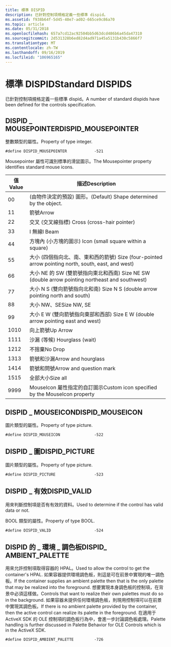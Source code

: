 ```yaml
---
title: 標準 DISPID
description: 已針對控制項規格定義一些標準 dispid。
ms.assetid: f938b64f-5d45-40e7-ad02-665ce9c86a70
ms.topic: article
ms.date: 05/31/2018
ms.openlocfilehash: 657a7cd12ac92504bb5d63dcd486b6a45da47310
ms.sourcegitcommit: 2d531328b6ed82d4ad971a45a5131b430c5866f7
ms.translationtype: MT
ms.contentlocale: zh-TW
ms.lasthandoff: 09/16/2019
ms.locfileid: "106965165"
---
```

# <a name="standard-dispids"></a><span data-ttu-id="9036b-103">標準 DISPID</span><span class="sxs-lookup"><span data-stu-id="9036b-103">Standard DISPIDS</span></span>

<span data-ttu-id="9036b-104">已針對控制項規格定義一些標準 dispid。</span><span class="sxs-lookup"><span data-stu-id="9036b-104">A number of standard dispids have been defined for the controls specification.</span></span>

## <a name="dispid_mousepointer"></a><span data-ttu-id="9036b-105">DISPID \_ MOUSEPOINTER</span><span class="sxs-lookup"><span data-stu-id="9036b-105">DISPID\_MOUSEPOINTER</span></span>

<span data-ttu-id="9036b-106">整數類型的屬性。</span><span class="sxs-lookup"><span data-stu-id="9036b-106">Property of type integer.</span></span>

``` syntax
#define DISPID_MOUSEPOINTER            -521
```

<span data-ttu-id="9036b-107">Mousepointer 屬性可識別標準的滑鼠圖示。</span><span class="sxs-lookup"><span data-stu-id="9036b-107">The Mousepointer property identifies standard mouse icons.</span></span>



| <span data-ttu-id="9036b-108">值</span><span class="sxs-lookup"><span data-stu-id="9036b-108">Value</span></span>         | <span data-ttu-id="9036b-109">描述</span><span class="sxs-lookup"><span data-stu-id="9036b-109">Description</span></span>                                                                |
|---------------|----------------------------------------------------------------------------|
| <span data-ttu-id="9036b-110">0</span><span class="sxs-lookup"><span data-stu-id="9036b-110">0</span></span><br/>  | <span data-ttu-id="9036b-111"> (由物件決定的預設) 圖形。</span><span class="sxs-lookup"><span data-stu-id="9036b-111">(Default) Shape determined by the object.</span></span><br/>                       |
| <span data-ttu-id="9036b-112">1</span><span class="sxs-lookup"><span data-stu-id="9036b-112">1</span></span><br/>  | <span data-ttu-id="9036b-113">箭號</span><span class="sxs-lookup"><span data-stu-id="9036b-113">Arrow</span></span><br/>                                                           |
| <span data-ttu-id="9036b-114">2</span><span class="sxs-lookup"><span data-stu-id="9036b-114">2</span></span><br/>  | <span data-ttu-id="9036b-115">交叉 (交叉線指標) </span><span class="sxs-lookup"><span data-stu-id="9036b-115">Cross (cross-hair pointer)</span></span><br/>                                      |
| <span data-ttu-id="9036b-116">3</span><span class="sxs-lookup"><span data-stu-id="9036b-116">3</span></span><br/>  | <span data-ttu-id="9036b-117">I 無線</span><span class="sxs-lookup"><span data-stu-id="9036b-117">I Beam</span></span><br/>                                                          |
| <span data-ttu-id="9036b-118">4</span><span class="sxs-lookup"><span data-stu-id="9036b-118">4</span></span><br/>  | <span data-ttu-id="9036b-119">方塊內 (小方塊的圖示) </span><span class="sxs-lookup"><span data-stu-id="9036b-119">Icon (small square within a square)</span></span><br/>                             |
| <span data-ttu-id="9036b-120">5</span><span class="sxs-lookup"><span data-stu-id="9036b-120">5</span></span><br/>  | <span data-ttu-id="9036b-121">大小 (四個指向北、南、東和西的箭號) </span><span class="sxs-lookup"><span data-stu-id="9036b-121">Size (four-pointed arrow pointing north, south, east, and west)</span></span><br/> |
| <span data-ttu-id="9036b-122">6</span><span class="sxs-lookup"><span data-stu-id="9036b-122">6</span></span><br/>  | <span data-ttu-id="9036b-123">大小 NE 的 SW (雙箭號指向東北和西南) </span><span class="sxs-lookup"><span data-stu-id="9036b-123">Size NE SW (double arrow pointing northeast and southwest)</span></span><br/>      |
| <span data-ttu-id="9036b-124">7</span><span class="sxs-lookup"><span data-stu-id="9036b-124">7</span></span><br/>  | <span data-ttu-id="9036b-125">大小 N S (雙向箭號指向北和南) </span><span class="sxs-lookup"><span data-stu-id="9036b-125">Size N S (double arrow pointing north and south)</span></span><br/>                |
| <span data-ttu-id="9036b-126">8</span><span class="sxs-lookup"><span data-stu-id="9036b-126">8</span></span><br/>  | <span data-ttu-id="9036b-127">大小 NW、SE</span><span class="sxs-lookup"><span data-stu-id="9036b-127">Size NW, SE</span></span><br/>                                                     |
| <span data-ttu-id="9036b-128">9</span><span class="sxs-lookup"><span data-stu-id="9036b-128">9</span></span><br/>  | <span data-ttu-id="9036b-129">大小 E W (雙向箭號指向東部和西部) </span><span class="sxs-lookup"><span data-stu-id="9036b-129">Size E W (double arrow pointing east and west)</span></span><br/>                  |
| <span data-ttu-id="9036b-130">10</span><span class="sxs-lookup"><span data-stu-id="9036b-130">10</span></span><br/> | <span data-ttu-id="9036b-131">向上箭號</span><span class="sxs-lookup"><span data-stu-id="9036b-131">Up Arrow</span></span><br/>                                                        |
| <span data-ttu-id="9036b-132">11</span><span class="sxs-lookup"><span data-stu-id="9036b-132">11</span></span><br/> | <span data-ttu-id="9036b-133">沙漏 (等候) </span><span class="sxs-lookup"><span data-stu-id="9036b-133">Hourglass (wait)</span></span><br/>                                                |
| <span data-ttu-id="9036b-134">12</span><span class="sxs-lookup"><span data-stu-id="9036b-134">12</span></span><br/> | <span data-ttu-id="9036b-135">不捨棄</span><span class="sxs-lookup"><span data-stu-id="9036b-135">No Drop</span></span><br/>                                                         |
| <span data-ttu-id="9036b-136">13</span><span class="sxs-lookup"><span data-stu-id="9036b-136">13</span></span><br/> | <span data-ttu-id="9036b-137">箭號和沙漏</span><span class="sxs-lookup"><span data-stu-id="9036b-137">Arrow and hourglass</span></span><br/>                                             |
| <span data-ttu-id="9036b-138">14</span><span class="sxs-lookup"><span data-stu-id="9036b-138">14</span></span><br/> | <span data-ttu-id="9036b-139">箭號和問號</span><span class="sxs-lookup"><span data-stu-id="9036b-139">Arrow and question mark</span></span><br/>                                         |
| <span data-ttu-id="9036b-140">15</span><span class="sxs-lookup"><span data-stu-id="9036b-140">15</span></span><br/> | <span data-ttu-id="9036b-141">全部大小</span><span class="sxs-lookup"><span data-stu-id="9036b-141">Size all</span></span><br/>                                                        |
| <span data-ttu-id="9036b-142">99</span><span class="sxs-lookup"><span data-stu-id="9036b-142">99</span></span><br/> | <span data-ttu-id="9036b-143">MouseIcon 屬性指定的自訂圖示</span><span class="sxs-lookup"><span data-stu-id="9036b-143">Custom icon specified by the MouseIcon property</span></span><br/>                 |



 

## <a name="dispid_mouseicon"></a><span data-ttu-id="9036b-144">DISPID \_ MOUSEICON</span><span class="sxs-lookup"><span data-stu-id="9036b-144">DISPID\_MOUSEICON</span></span>

<span data-ttu-id="9036b-145">圖片類型的屬性。</span><span class="sxs-lookup"><span data-stu-id="9036b-145">Property of type picture.</span></span>

``` syntax
#define DISPID_MOUSEICON               -522
```

## <a name="dispid_picture"></a><span data-ttu-id="9036b-146">DISPID \_ 圖</span><span class="sxs-lookup"><span data-stu-id="9036b-146">DISPID\_PICTURE</span></span>

<span data-ttu-id="9036b-147">圖片類型的屬性。</span><span class="sxs-lookup"><span data-stu-id="9036b-147">Property of type picture.</span></span>

``` syntax
#define DISPID_PICTURE                 -523
```

## <a name="dispid_valid"></a><span data-ttu-id="9036b-148">DISPID \_ 有效</span><span class="sxs-lookup"><span data-stu-id="9036b-148">DISPID\_VALID</span></span>

<span data-ttu-id="9036b-149">用來判斷控制項是否有有效的資料。</span><span class="sxs-lookup"><span data-stu-id="9036b-149">Used to determine if the control has valid data or not.</span></span>

<span data-ttu-id="9036b-150">BOOL 類型的屬性。</span><span class="sxs-lookup"><span data-stu-id="9036b-150">Property of type BOOL.</span></span>

``` syntax
#define DISPID_VALID                   -524
```

## <a name="dispid_-ambient_palette"></a><span data-ttu-id="9036b-151">DISPID 的 \_ 環境 \_ 調色板</span><span class="sxs-lookup"><span data-stu-id="9036b-151">DISPID\_ AMBIENT\_PALETTE</span></span>

<span data-ttu-id="9036b-152">用來允許控制項取得容器的 HPAL。</span><span class="sxs-lookup"><span data-stu-id="9036b-152">Used to allow the control to get the container's HPAL.</span></span> <span data-ttu-id="9036b-153">如果容器提供環境調色板，則這是可在前景中實現的唯一調色板。</span><span class="sxs-lookup"><span data-stu-id="9036b-153">If the container supplies an ambient palette then that is the only palette that may be realized into the foreground.</span></span> <span data-ttu-id="9036b-154">想要實現本身調色板的控制項，在背景中必須這樣做。</span><span class="sxs-lookup"><span data-stu-id="9036b-154">Controls that want to realize their own palettes must do so in the background.</span></span> <span data-ttu-id="9036b-155">如果容器未提供任何環境調色板，則現用控制項可以在前景中實現其調色板。</span><span class="sxs-lookup"><span data-stu-id="9036b-155">If there is no ambient palette provided by the container, then the active control can realize its palette in the foreground.</span></span> <span data-ttu-id="9036b-156">在適用于 ActiveX SDK 的 OLE 控制項的調色板行為中，會進一步討論調色板處理。</span><span class="sxs-lookup"><span data-stu-id="9036b-156">Palette handling is further discussed in Palette Behavior for OLE Controls which is in the ActiveX SDK.</span></span>

``` syntax
#define DISPID_AMBIENT_PALETTE         -726
```

 

 





